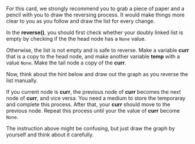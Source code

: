 <!--title={Reverse the Element Order}--> 

<!--badges={Algorithms:7,Python:7}-->

<!--concepts={The Linked List}-->

For this card, we strongly recommend you to grab a piece of paper and a pencil with you to draw the reversing process. It would make things more clear to you as you follow and draw the list for every change.

In the **reverse()**, you should first check whether your doubly linked list is empty by checking if the the head node has a `None` value. 

Otherwise, the list is not empty and is safe to reverse. Make a variable **curr** that is a copy to the head node, and make another variable **temp** with a value `None`. Make the tail node a copy of the **curr**.

Now, think about the hint below and draw out the graph as you reverse the list manually.

If you current node is **curr**, the previous node of **curr** becomes the next node of **curr**, and vice versa. You need a medium to store the temporaray and complete this process. After that, your **curr** should move to the previous node. Repeat this process until your the value of **curr** become `None`.

The instruction above might be confusing, but just draw the graph by yourself and think about it carefully.




